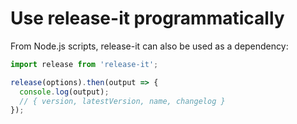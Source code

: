 # Use release-it programmatically

From Node.js scripts, release-it can also be used as a dependency:

```js
import release from 'release-it';

release(options).then(output => {
  console.log(output);
  // { version, latestVersion, name, changelog }
});
```
